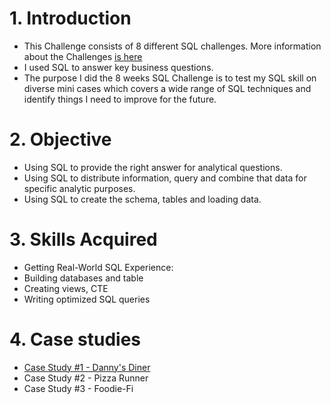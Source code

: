 # 1. Introduction
- This Challenge consists of 8 different SQL challenges. More information about the Challenges [is here](https://8weeksqlchallenge.com/)
- I used SQL to answer key business questions.
- The purpose I did the 8 weeks SQL Challenge is to test my SQL skill on diverse mini cases which covers a wide range of SQL techniques
and identify things I need to improve for the future.

# 2. Objective
- Using SQL to provide the right answer for analytical questions.
- Using SQL to distribute information, query and combine that data for specific analytic purposes.
- Using SQL to create the schema, tables and loading data.

# 3. Skills Acquired
- Getting Real-World SQL Experience:
- Building databases and table
- Creating views, CTE
- Writing optimized SQL queries

# 4. Case studies
- [Case Study #1 - Danny's Diner](https://github.com/linhdan2109/Portfolio_Projects/tree/main/8-Week-SQL-Challenge/Case%20Study%20%231%20-%20Danny's%20Diner)
- Case Study #2 - Pizza Runner
- Case Study #3 - Foodie-Fi
